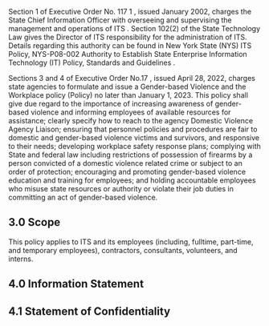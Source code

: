 Section 1 of Executive Order No. 117 1 , issued January 2002, charges the State Chief Information Officer with overseeing and supervising the management and operations of ITS . Section 102(2) of the State Technology Law gives the Director of ITS responsibility for the administration of ITS. Details regarding this authority can be found in New York State (NYS) ITS Policy, NYS-P08-002 Authority to Establish State Enterprise Information Technology (IT) Policy, Standards and Guidelines .

Sections 3 and 4 of Executive Order No.17 , issued April 28, 2022, charges state agencies to formulate and issue a Gender-based Violence and the Workplace policy (Policy) no later than January 1, 2023. This policy shall give due regard to the importance of increasing awareness of gender-based violence and informing employees of available resources for assistance; clearly specify how to reach to the agency Domestic Violence Agency Liaison; ensuring that personnel policies and procedures are fair to domestic and gender-based violence victims and survivors, and responsive to their needs; developing workplace safety response plans; complying with State and federal law including restrictions of possession of firearms by a person convicted of a domestic violence related crime or subject to an order of protection; encouraging and promoting gender-based violence education and training for employees; and holding accountable employees who misuse state resources or authority or violate their job duties in committing an act of gender-based violence.

## **3.0 Scope**

This policy applies to ITS and its employees (including, fulltime, part-time, and temporary employees), contractors, consultants, volunteers, and interns.

## **4.0 Information Statement**

## **4.1 Statement of Confidentiality**